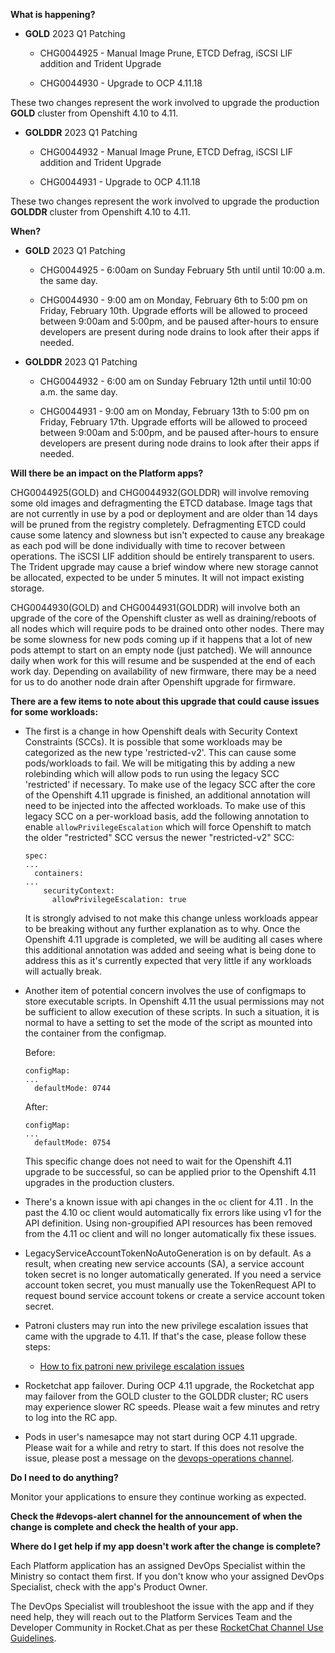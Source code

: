 **What is happening?**

- **GOLD** 2023 Q1 Patching

  - CHG0044925 - Manual Image Prune, ETCD Defrag, iSCSI LIF addition and Trident Upgrade 

  - CHG0044930 - Upgrade to OCP 4.11.18

These two changes represent the work involved to upgrade the production **GOLD** cluster from Openshift 4.10 to 4.11.

- **GOLDDR** 2023 Q1 Patching

  - CHG0044932 -  Manual Image Prune, ETCD Defrag, iSCSI LIF addition and Trident Upgrade

  - CHG0044931 - Upgrade to OCP 4.11.18

These two changes represent the work involved to upgrade the production **GOLDDR** cluster from Openshift 4.10 to 4.11.

**When?**

- **GOLD** 2023 Q1 Patching

  - CHG0044925 - 6:00am on Sunday February 5th until until 10:00 a.m. the same day.

  - CHG0044930 - 9:00 am on Monday, February 6th to 5:00 pm on Friday, February 10th. Upgrade efforts will be allowed to proceed between 9:00am and 5:00pm, and be paused after-hours to ensure developers are present during node drains to look after their apps if needed.

- **GOLDDR** 2023 Q1 Patching

  - CHG0044932 - 6:00 am on Sunday February 12th until until 10:00 a.m. the same day.

  - CHG0044931 - 9:00 am on Monday, February 13th to 5:00 pm on Friday, February 17th. Upgrade efforts will be allowed to proceed between 9:00am and 5:00pm, and be paused after-hours to ensure developers are present during node drains to look after their apps if needed.

**Will there be an impact on the Platform apps?**

CHG0044925(GOLD) and CHG0044932(GOLDDR) will involve removing some old images and defragmenting the ETCD database. Image tags that are not currently in use by a pod or deployment and are older than 14 days will be pruned from the registry completely. Defragmenting ETCD could cause some latency and slowness but isn't expected to cause any breakage as each pod will be done individually with time to recover between operations. The iSCSI LIF addition should be entirely transparent to users. The Trident upgrade may cause a brief window where new storage cannot be allocated, expected to be under 5 minutes. It will not impact existing storage.

CHG0044930(GOLD) and CHG0044931(GOLDDR) will involve both an upgrade of the core of the Openshift cluster as well as draining/reboots of all nodes which will require pods to be drained onto other nodes. There may be some slowness for new pods coming up if it happens that a lot of new pods attempt to start on an empty node (just patched). We will announce daily when work for this will resume and be suspended at the end of each work day. Depending on availability of new firmware, there may be a need for us to do another node drain after Openshift upgrade for firmware.

**There are a few items to note about this upgrade that could cause issues for some workloads:**

- The first is a change in how Openshift deals with Security Context Constraints (SCCs). It is possible that some workloads may be categorized as the new type 'restricted-v2'. This can cause some pods/workloads to fail. We will be mitigating this by adding a new rolebinding which will allow pods to run using the legacy SCC 'restricted' if necessary. To make use of the legacy SCC after the core of the Openshift 4.11 upgrade is finished, an additional annotation will need to be injected into the affected workloads. To make use of this legacy SCC on a per-workload basis, add the following annotation to enable `allowPrivilegeEscalation` which will force Openshift to match the older "restricted" SCC versus the newer "restricted-v2" SCC:

    ```console
    spec:
    ...
      containers:
    ...
        securityContext:
          allowPrivilegeEscalation: true
    ```

    It is strongly advised to not make this change unless workloads appear to be breaking without any further explanation as to why. Once the Openshift 4.11 upgrade is completed, we will be auditing all cases where this additional annotation was added and seeing what is being done to address this as it's currently expected that very little if any workloads will actually break.

- Another item of potential concern involves the use of configmaps to store executable scripts. In Openshift 4.11 the usual permissions may not be sufficient to allow execution of these scripts. In such a situation, it is normal to have a setting to set the mode of the script as mounted into the container from the configmap.

    Before:

    ```console
    configMap:
    ...
      defaultMode: 0744
    ```

    After:

    ```console
    configMap:
    ...
      defaultMode: 0754
    ```

    This specific change does not need to wait for the Openshift 4.11 upgrade to be successful, so can be applied prior to the Openshift 4.11 upgrades in the production clusters.

- There's a known issue with api changes in the `oc` client for 4.11 . In the past the 4.10 oc client would automatically fix errors like using v1 for the API definition. Using non-groupified API resources has been removed from the 4.11 oc client and will no longer automatically fix these issues.

- LegacyServiceAccountTokenNoAutoGeneration is on by default. As a result, when creating new service accounts (SA), a service account token secret is no longer automatically generated. If you need a service account token secret, you must manually use the TokenRequest API to request bound service account tokens or create a service account token secret.

- Patroni clusters may run into the new privilege escalation issues that came with the upgrade to 4.11. If that's the case, please follow these steps:

  - [How to fix patroni new privilege escalation issues](https://chat.developer.gov.bc.ca/channel/patroni?msg=NgcaryAsJfsa6SbCL)

- Rocketchat app failover. During OCP 4.11 upgrade, the Rocketchat app may failover from the GOLD cluster to the GOLDDR cluster; RC users may experience slower RC speeds. Please wait a few minutes and retry to log into the RC app.

- Pods in user's namesapce may not start during OCP 4.11 upgrade. Please wait for a while and retry to start. If this does not resolve the issue, please post a message on the [devops-operations channel](https://chat.developer.gov.bc.ca/channel/devops-operations).

**Do I need to do anything?**

Monitor your applications to ensure they continue working as expected.

**Check the #devops-alert channel for the announcement of when the change is complete and check the health of your app.**

**Where do I get help if my app doesn't work after the change is complete?**

Each Platform application has an assigned DevOps Specialist within the Ministry so contact them first. If you don't know who your assigned DevOps Specialist, check with the app's Product Owner.

The DevOps Specialist will troubleshoot the issue with the app and if they need help, they will reach out to the Platform Services Team and the Developer Community in Rocket.Chat as per these [RocketChat Channel Use Guidelines](
https://developer.gov.bc.ca/Getting-human-support-for-issues-not-covered-by-devops-requests).
